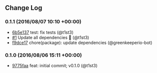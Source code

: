 ## Change Log

### 0.1.1 (2016/08/07 10:10 +00:00)
- [6b5e137](https://github.com/t1st3/grunt-muxml/commit/6b5e13799cfc311c792f3d7b9772f5956f4af4af) test: fix tests (@t1st3)
- [#1](https://github.com/t1st3/grunt-muxml/pull/1) Update all dependencies 🌴 (@t1st3)
- [f9dce17](https://github.com/t1st3/grunt-muxml/commit/f9dce17c974627fed3b9f8a7a136626b3268bba7) chore(package): update dependencies (@greenkeeperio-bot)

### 0.1.0 (2016/08/06 15:11 +00:00)
- [9775faa](https://github.com/t1st3/grunt-muxml/commit/9775faadb57338d7821363c3469e663b6d5883a8) feat: initial commit; v0.1.0 (@t1st3)